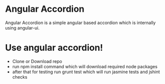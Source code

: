 # Angular Accordion

Angular Accordion is a simple angular based accordion which is internally using angular-ui.


# Use angular accordion!

  - Clone or Download repo
  - run npm install command which will download required node packages
  - after that for testing run grunt test which will run jasmine tests and jshint checks